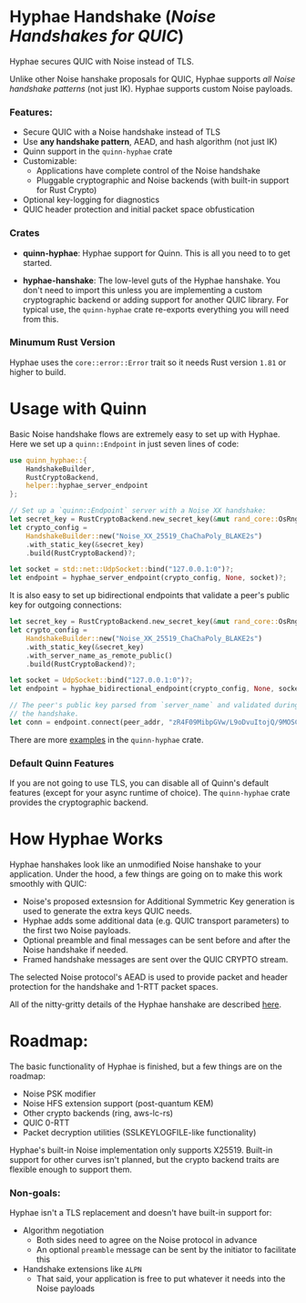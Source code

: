Hyphae Handshake (*Noise Handshakes for QUIC*)
==============================================

Hyphae secures QUIC with Noise instead of TLS.

Unlike other Noise hanshake proposals for QUIC, Hyphae supports *all
Noise handshake patterns* (not just IK). Hyphae supports custom Noise
payloads.

### Features:

- Secure QUIC with a Noise handshake instead of TLS
- Use **any handshake pattern**, AEAD, and hash algorithm (not just IK)
- Quinn support in the `quinn-hyphae` crate
- Customizable:
  - Applications have complete control of the Noise handshake
  - Pluggable cryptographic and Noise backends (with built-in support
    for Rust Crypto)
- Optional key-logging for diagnostics
- QUIC header protection and initial packet space obfustication

### Crates

- **quinn-hyphae**: Hyphae support for Quinn. This is all you need to
  to get started.

- **hyphae-hanshake**: The low-level guts of the Hyphae hanshake. You
  don't need to import this unless you are implementing a custom
  cryptographic backend or adding support for another QUIC library.
  For typical use, the `quinn-hyphae` crate re-exports everything you
  will need from this.

### Minumum Rust Version

Hyphae uses the `core::error::Error` trait so it needs Rust version
`1.81` or higher to build.

Usage with Quinn
================

Basic Noise handshake flows are extremely easy to set up with Hyphae.
Here we set up a `quinn::Endpoint` in just seven lines of code:

```rust
use quinn_hyphae::{
    HandshakeBuilder,
    RustCryptoBackend,
    helper::hyphae_server_endpoint
};

// Set up a `quinn::Endpoint` server with a Noise XX handshake:
let secret_key = RustCryptoBackend.new_secret_key(&mut rand_core::OsRng);
let crypto_config = 
    HandshakeBuilder::new("Noise_XX_25519_ChaChaPoly_BLAKE2s")
    .with_static_key(&secret_key)
    .build(RustCryptoBackend)?;

let socket = std::net::UdpSocket::bind("127.0.0.1:0")?;
let endpoint = hyphae_server_endpoint(crypto_config, None, socket)?;
```

It is also easy to set up bidirectional endpoints that validate a peer's
public key for outgoing connections:

```rust
let secret_key = RustCryptoBackend.new_secret_key(&mut rand_core::OsRng);
let crypto_config = 
    HandshakeBuilder::new("Noise_XK_25519_ChaChaPoly_BLAKE2s")
    .with_static_key(&secret_key)
    .with_server_name_as_remote_public()
    .build(RustCryptoBackend)?;

let socket = UdpSocket::bind("127.0.0.1:0")?;
let endpoint = hyphae_bidirectional_endpoint(crypto_config, None, socket)?;

// The peer's public key parsed from `server_name` and validated during
// the handshake.
let conn = endpoint.connect(peer_addr, "zR4F09MibpGVw/L9oDvuItojQ/9MOSCt9mMK0kUNggA=")?.await?;
```

There are more [examples](quinn/examples) in the `quinn-hyphae` crate.

### Default Quinn Features

If you are not going to use TLS, you can disable all of Quinn's default
features (except for your async runtime of choice). The `quinn-hyphae`
crate provides the cryptographic backend.

How Hyphae Works
================

Hyphae hanshakes look like an unmodified Noise hanshake to your
application. Under the hood, a few things are going on to make this
work smoothly with QUIC:

- Noise's proposed extesnsion for Additional Symmetric Key generation
  is used to generate the extra keys QUIC needs.
- Hyphae adds some additional data (e.g. QUIC transport parameters)
  to the first two Noise payloads.
- Optional preamble and final messages can be sent before and after
  the Noise handshake if needed.
- Framed handshake messages are sent over the QUIC CRYPTO stream.

The selected Noise protocol's AEAD is used to provide packet and header
protection for the handshake and 1-RTT packet spaces.

All of the nitty-gritty details of the Hyphae hanshake are described
[here](HANDSHAKE.md).

Roadmap:
========

The basic functionality of Hyphae is finished, but a few things are on
the roadmap:

- Noise PSK modifier
- Noise HFS extension support (post-quantum KEM)
- Other crypto backends (ring, aws-lc-rs)
- QUIC 0-RTT
- Packet decryption utilities (SSLKEYLOGFILE-like functionality)

Hyphae's built-in Noise implementation only supports X25519. Built-in
support for other curves isn't planned, but the crypto backend traits
are flexible enough to support them.

### Non-goals:

Hyphae isn't a TLS replacement and doesn't have built-in support for:

- Algorithm negotiation
  - Both sides need to agree on the Noise protocol in advance
  - An optional `preamble` message can be sent by the initiator to
    facilitate this
- Handshake extensions like `ALPN`
  - That said, your application is free to put whatever it needs into
    the Noise payloads

